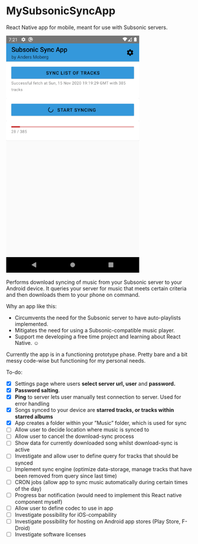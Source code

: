# MySubsonicSyncApp

React Native app for mobile, meant for use with Subsonic servers.

![Screenshot of v0.0.x](doc/Screenshot_v0.0.png)

Performs download syncing of music from your Subsonic server to your Android device. It queries your server for music that meets certain criteria and then downloads them to your phone on command.

Why an app like this:

- Circumvents the need for the Subsonic server to have auto-playlists implemented.
- Mitigates the need for using a Subsonic-compatible music player.
- Support me developing a free time project and learning about React Native. ☺️

Currently the app is in a functioning prototype phase. Pretty bare and a bit messy code-wise but functioning for my personal needs.

To-do:

- [x]  Settings page where users **select server url, user** and **password.**
- [x]  **Password salting**.
- [x]  **Ping** to server lets user manually test connection to server. Used for error handling
- [x]  Songs synced to your device are **starred tracks, or tracks within starred albums**
- [x]  App creates a folder within your ”Music” folder, which is used for sync
- [ ]  Allow user to decide location where music is synced to
- [ ]  Allow user to cancel the download-sync process
- [ ]  Show data for currently downloaded song whilst download-sync is active
- [ ]  Investigate and allow user to define query for tracks that should be synced
- [ ]  Implement sync engine (optimize data-storage, manage tracks that have been removed from query since last time)
- [ ]  CRON jobs (allow app to sync music automatically during certain times of the day)
- [ ]  Progress bar notification (would need to implement this React native component myself)
- [ ]  Allow user to define codec to use in app
- [ ]  Investigate possibility for iOS-compability
- [ ]  Investigate possibility for hosting on Android app stores (Play Store, F-Droid)
- [ ]  Investigate software licenses